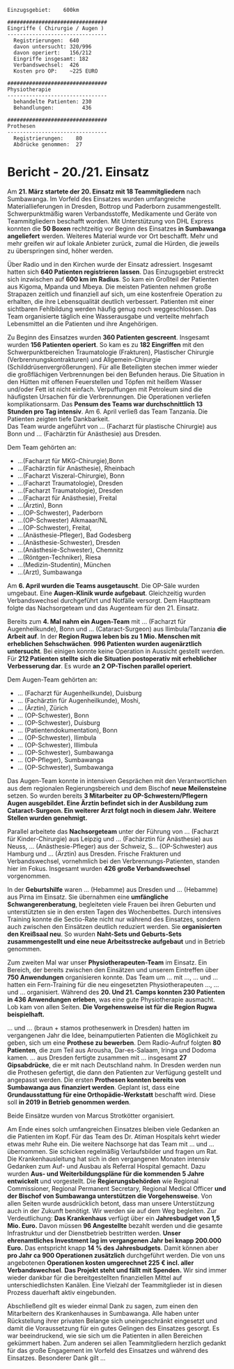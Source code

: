 ```
Einzugsgebiet:    600km

################################
Eingriffe ( Chirurgie / Augen )
--------------------------------
  Registrierungen:  640
  davon untersucht: 320/996
  davon operiert:   156/212
  Eingriffe insgesamt: 182
  Verbandswechsel:  426
  Kosten pro OP:    ~225 EURO

################################
Physiotherapie
--------------------------------
  behandelte Patienten: 230
  Behandlungen:         436

################################
Prothesen
--------------------------------
  Registrierungen:    80
  Abdrücke genommen:  27
```

# Bericht - 20./21. Einsatz

Am **21. März startete der 20. Einsatz mit 18 Teammitgliedern** nach Sumbawanga. Im Vorfeld des Einsatzes wurden umfangreiche Materiallieferungen in Dresden, Bottrop und Paderborn zusammengestellt. Schwerpunktmäßig waren Verbandsstoffe, Medikamente und Geräte von Teammitgliedern beschafft worden. Mit Unterstützung von DHL Express konnten die **50 Boxen** rechtzeitig vor Beginn des Einsatzes **in Sumbawanga angeliefert** werden. Weiteres Material wurde vor Ort beschafft. Mehr und mehr greifen wir auf lokale Anbieter zurück, zumal die Hürden, die jeweils zu überspringen sind, höher werden.   

Über Radio und in den Kirchen wurde der Einsatz adressiert. Insgesamt hatten sich **640 Patienten registrieren lassen**. Das Einzugsgebiet erstreckt sich inzwischen auf **600 km im Radius**. So kam ein Großteil der Patienten aus Kigoma, Mpanda und Mbeya. Die meisten Patienten nehmen große Strapazen zeitlich und finanziell auf sich, um eine kostenfreie Operation zu erhalten, die ihre Lebensqualität deutlich verbessert. Patienten mit einer sichtbaren Fehlbildung werden häufig genug noch weggeschlossen. Das Team organisierte täglich eine Wasserausgabe und verteilte mehrfach Lebensmittel an die Patienten und ihre Angehörigen. 

Zu Beginn des Einsatzes wurden **360 Patienten gescreent**. Insgesamt wurden **156 Patienten operiert**. So kam es zu **182 Eingriffen** mit den Schwerpunktbereichen Traumatologie (Frakturen), Plastischer Chirurgie (Verbrennungskontrakturen) und Allgemein-Chirurgie (Schilddrüsenvergrößerungen). Für alle Beteiligten stechen immer wieder die großflächigen Verbrennungen bei den Befunden heraus. Die Situation in den Hütten mit offenen Feuerstellen und Töpfen mit heißem Wasser und/oder Fett ist nicht einfach.  Verpuffungen mit Petroleum sind die häufigsten Ursachen für die Verbrennungen. Die Operationen verliefen komplikationsarm. Das **Pensum des Teams war durchschnittlich 13 Stunden pro Tag intensiv**. Am 6. April verließ das Team Tanzania. Die Patienten zeigten tiefe Dankbarkeit.  
Das Team wurde angeführt von ... (Facharzt für plastische Chirurgie) aus Bonn und ... (Fachärztin für Anästhesie) aus Dresden. 

Dem Team gehörten an: 
+ ...(Facharzt für MKG-Chirurgie),Bonn
+ ...(Fachärztin für Anästhesie), Rheinbach
+ ...(Facharzt Viszeral-Chirurgie), Bonn
+ ...(Facharzt Traumatologie), Dresden
+ ...(Facharzt Traumatologie), Dresden
+ ...(Facharzt für Anästhesie), Freital
+ ...(Ärztin), Bonn
+ ...(OP-Schwester), Paderborn
+ ...(OP-Schwester) Alkmaaar/NL
+ ...(OP-Schwester), Freital, 
+ ...(Anästhesie-Pfleger), Bad Godesberg
+ ...(Anästhesie-Schwester), Dresden
+ ...(Anästhesie-Schwester), Chemnitz
+ ...(Röntgen-Techniker), Riesa
+ ...(Medizin-Studentin), München
+ ...(Arzt), Sumbawanga 

Am **6. April wurden die Teams ausgetauscht**. Die OP-Säle wurden umgebaut. Eine **Augen-Klinik wurde aufgebaut**. Gleichzeitig wurden Verbandswechsel durchgeführt und Notfälle versorgt.  Dem Hauptteam folgte das Nachsorgeteam und das Augenteam für den 21. Einsatz. 

Bereits zum **4. Mal nahm ein Augen-Team** mit ... (Facharzt für Augenheilkunde), Bonn und ... (Cataract-Surgeon) aus Ilimbula/Tanzania **die Arbeit auf**. In der **Region Rugwa leben bis zu 1 Mio. Menschen mit erheblichen Sehschwächen**. **996 Patienten wurden augenärztlich untersucht**. Bei einigen konnte keine Operation in Aussicht gestellt werden. Für **212 Patienten stellte sich die Situation postoperativ mit erheblicher Verbesserung dar**.  Es wurde **an 2 OP-Tischen parallel operiert**. 

Dem Augen-Team gehörten an: 
+ ... (Facharzt für Augenheilkunde), Duisburg
+ ... (Fachärztin für Augenheilkunde), Moshi,
+ ... (Ärztin), Zürich
+ ... (OP-Schwester), Bonn
+ ... (OP-Schwester), Duisburg
+ ... (Patientendokumentation), Bonn
+ ... (OP-Schwester), Ilimbula 
+ ... (OP-Schwester), Illimbula
+ ... (OP-Schwester), Sumbawanga
+ ... (OP-Pfleger), Sumbawanga
+ ... (OP-Schwester), Sumbawanga 

Das Augen-Team konnte in intensiven Gesprächen mit den Verantwortlichen aus dem regionalen Regierungsbereich und dem Bischof **neue Meilensteine** setzen. So wurden bereits **3 Mitarbeiter zu OP-Schwestern/Pflegern Augen ausgebildet. Eine Ärztin befindet sich in der Ausbildung zum Cataract-Surgeon. Ein weiterer Arzt folgt noch in diesem Jahr. Weitere Stellen wurden genehmigt.**  

Parallel arbeitete das **Nachsorgeteam** unter der Führung von ... (Facharzt für Kinder-Chirurgie) aus Leipzig und ... (Fachärztin für Anästhesie) aus Neuss, ... (Anästhesie-Pfleger) aus der Schweiz, S... (OP-Schwester) aus Hamburg und ... (Ärztin) aus Dresden. Frische Frakturen und Verbandswechsel, vornehmlich bei den Verbrennungs-Patienten, standen hier im Fokus. Insgesamt wurden **426 große Verbandswechsel** vorgenommen.  

In der **Geburtshilfe** waren ... (Hebamme) aus Dresden und ... (Hebamme) aus Pirna im Einsatz. Sie übernahmen eine **umfängliche Schwangerenberatung**, begleiteten viele Frauen bei ihren Geburten und unterstützten sie in den ersten Tagen des Wochenbettes. Durch intensives Training konnte die Sectio-Rate nicht nur während des Einsatzes, sondern auch zwischen den Einsätzen deutlich reduziert werden. Sie **organisierten den Kreißsaal neu**. So wurden **Naht-Sets und Geburts-Sets zusammengestellt und eine neue Arbeitsstrecke aufgebaut** und in Betrieb genommen.  

Zum zweiten Mal war unser **Physiotherapeuten-Team** im Einsatz. Ein Bereich, der bereits zwischen den Einsätzen und unserem Eintreffen über **750 Anwendungen** organisieren konnte. Das Team um ... mit ..., ... und ... hatten ein Fern-Training für die neu eingesetzten Physiotherapeuten ..., ... und ... organisiert. Während des **20. Und 21. Camps konnten 230 Patienten in 436 Anwendungen erleben**, was eine gute Physiotherapie ausmacht. Lob kam von allen Seiten. **Die Vorgehensweise ist für die Region Rugwa beispielhaft.** 

... und ... (braun + stamos prothesenwerk in Dresden) hatten im vergangenen Jahr die Idee, beinamputierten Patienten die Möglichkeit zu geben, sich um eine **Prothese zu bewerben**. Dem Radio-Aufruf folgten **80 Patienten**, die zum Teil aus Arousha, Dar-es-Salaam, Iringa und Dodoma kamen. ... aus Dresden fertigte zusammen mit ... insgesamt **27 Gipsabdrücke**, die er mit nach Deutschland nahm. In Dresden werden nun die Prothesen gefertigt, die dann den Patienten zur Verfügung gestellt und angepasst werden. Die ersten **Prothesen konnten bereits von Sumbawanga aus finanziert werden**. Geplant ist, dass eine **Grundausstattung für eine Orthopädie-Werkstatt** beschafft wird. Diese soll **in 2019 in Betrieb genommen werden**.

Beide Einsätze wurden von Marcus Strotkötter organisiert.  

Am Ende eines solch umfangreichen Einsatzes bleiben viele Gedanken an die Patienten im Kopf. Für das Team des Dr. Atiman Hospitals kehrt wieder etwas mehr Ruhe ein. Die weitere Nachsorge hat das Team mit ... und ... übernommen. Sie schicken regelmäßig Verlaufsbilder und fragen um Rat.  
Die Krankenhausleitung hat sich in den vergangenen Monaten intensiv Gedanken zum Auf- und Ausbau als Referral Hospital gemacht. Dazu wurden **Aus- und Weiterbildungspläne für die kommenden 5 Jahre entwickelt** und vorgestellt. Die **Regierungsbehörden** wie Regional Commissioner, Regional Permanent Secretary, Regional Medical Officer **und der Bischof von Sumbawanga unterstützen die Vorgehensweise**. Von allen Seiten wurde ausdrücklich betont, dass man unsere Unterstützung auch in der Zukunft benötigt. Wir werden sie auf dem Weg begleiten. Zur Verdeutlichung: **Das Krankenhaus** verfügt über ein **Jahresbudget von 1,5 Mio. Euro.** Davon müssen **96 Angestellte** bezahlt werden und die gesamte Infrastruktur und der Dienstbetrieb bestritten werden. **Unser ehrenamtliches Investment lag im vergangenen Jahr bei knapp 200.000 Euro.** Das entspricht knapp **14 % des Jahresbudgets**. Damit können aber **pro Jahr ca 900 Operationen zusätzlich** durchgeführt werden. Die von uns angebotenen **Operationen kosten umgerechnet 225 € incl. aller Verbandswechsel**. **Das Projekt steht und fällt mit Spenden.** Wir sind immer wieder dankbar für die bereitgestellten finanziellen Mittel auf unterschiedlichsten Kanälen. Eine Vielzahl der Teammitglieder ist in diesen Prozess dauerhaft aktiv eingebunden.   

Abschließend gilt es wieder einmal Dank zu sagen, zum einen den Mitarbeitern des Krankenhauses in Sumbawanga. Alle haben unter Rückstellung ihrer privaten Belange sich uneingeschränkt eingesetzt und damit die Voraussetzung für ein gutes Gelingen des Einsatzes gesorgt. Es war beeindruckend, wie sie sich um die Patienten in allen Bereichen gekümmert haben. Zum anderen sei allen Teammitgliedern herzlich gedankt für das große Engagement im Vorfeld des Einsatzes und während des Einsatzes. Besonderer Dank gilt ...

